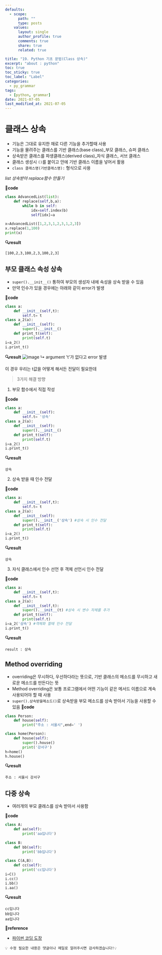 ```yaml
---
defaults:
  - scope:
      path: ""
      type: posts
    values:
      layout: single
      author_profile: true
      comments: true
      share: true
      related: true

title: "19. Python 기초 문법(Class 상속)"
excerpt: "about : python"
toc: true
toc_sticky: true
toc_label: "Label"
categories:
  - py_grammar
tags:
  - [python, grammar]
date: 2021-07-05
last_modified_at: 2021-07-05
---
```



# 클래스 상속

- 기능은 그대로 유지한 채로 다른 기능을 추가할때 사용
- 기능을 물려주는 클래스를 기반 클래스(base class)_부모 클래스, 슈퍼 클래스
- 상속받은 클래스를 파생클래스(derived class)_자식 클래스, 서브 클래스
- 클래스 생성시 `()`를 붙이고 안에 기반 클래스 이름을 넣어서 활용
- `class 클래스명(기반클래스명):` 형식으로 사용

*list 상속받아 replace함수 만들기*

**📰code**
```python
class AdvancedList(list):
    def replace(self,b,a):
        while b in self:
            idx=self.index(b)
            self[idx]=a
        
x=AdvancedList([1,2,3,1,2,3,1,2,3])
x.replace(1,100)
print(x)
```
**🔍result**
```
[100,2,3,100,2,3,100,2,3]
```

## 부모 클래스 속성 상속

- `super().__init__()` 통하여 부모의 생성자 내에 속성을 상속 받을 수 있음
- 만약 인수가 있을 경우에는 아래와 같이 error가 발생

**📰code**
```python
class a:
    def __init__(self,t):
        self.t= t
class a_2(a):
    def __init__(self):
        super().__init__()
    def print_t(self):
        print(self.t)
i=a_2()
i.print_t()
```
**🔍result**
![image](https://user-images.githubusercontent.com/77658029/124524701-00a03900-de37-11eb-8e99-eb195f0dc625.png)
↳ argument 't'가 없다고 error 발생

이 경우 우리는 t값을 어떻게 해서든 전달이 필요한데

> 3가지 해결 방향

1. 부모 함수에서 직접 작성

**📰code**
```python
class a:
    def __init__(self):
        self.t= '상속'
class a_2(a):
    def __init__(self):
        super().__init__()
    def print_t(self):
        print(self.t)
i=a_2()
i.print_t()
```
**🔍result**
```
상속
```

2. 상속 받을 때 인수 전달

**📰code**
```python
class a:
    def __init__(self,t):
        self.t= t
class a_2(a):
    def __init__(self):
        super().__init__('상속') #상속 시 인수 전달
    def print_t(self):
        print(self.t)
i=a_2()
i.print_t()
```
**🔍result**
```
상속
```

3. 자식 클래스에서 인수 선언 후 객체 선언시 인수 전달

**📰code**
```python
class a:
    def __init__(self,t):
        self.t= t
class a_2(a):
    def __init__(self,t):
        super().__init__(t) #상속 시 변수 자체를 추가
    def print_t(self):
        print(self.t)
i=a_2('상속') #객체화 할때 인수 전달
i.print_t()
```
**🔍result**
```
result : 상속
```

## Method overriding

- overriding은 무시하다, 우선하다라는 뜻으로, 기반 클래스의 메소드를 무시하고 새로운 메소드를 만든다는 뜻
- Method overriding은 보통 프로그램에서 어떤 기능이 같은 메서드 이름으로 계속 사용되어야 할 때 사용
- `super().상속받을메소드()`로 상속받을 부모 메소드를 상속 받아서 기능을 사용할 수 있음
**📰code**
```python
class Person:
    def house(self):
        print("주소 : 서울시",end=' ')

class home(Person):
    def house(self):
        super().house()
        print('강서구')
h=home()
h.house()
```
**🔍result**
```
주소 : 서울시 강서구
```

## 다중 상속

- 여러개의 부모 클래스를 상속 받아서 사용함

**📰code**
```python 
class A:
    def aa(self):
        print('aa입니다')
        
class B:
    def bb(self):
        print('bb입니다')
        
class C(A,B):
    def cc(self):
        print('cc입니다')
i=C()
i.cc()
i.bb()
i.aa()
```

**🔍result**
```
cc입니다
bb입니다
aa입니다 
```

**📌reference**
- [파이썬 코딩 도장](https://dojang.io/course/view.php?id=7)


```
💡 수정 필요한 내용은 댓글이나 메일로 알려주시면 감사하겠습니다!💡 
```